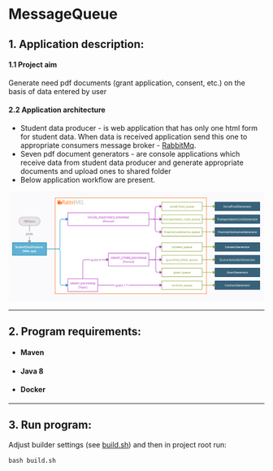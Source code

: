 # MessageQueue

## 1. Application description:
#### 1.1 Project aim

Generate need pdf documents (grant application, consent, etc.) on the basis of data
entered by user

#### 2.2 Application architecture
- Student data producer - is web application that has only one html form for 
student data. When data is received application send this one to appropriate consumers
message broker - [RabbitMq](https://www.rabbitmq.com/).
- Seven pdf document generators - are console applications which receive data from
student data producer and generate appropriate documents and upload ones to shared folder
- Below application workflow are present. 

![UML diagram](files/workflow.PNG)

---

## 2. Program requirements:
- #### Maven
- #### Java 8
- #### Docker

---

## 3. Run program:
Adjust builder settings (see [build.sh](build.sh)) and then in project root run:
```shell
bash build.sh
```
